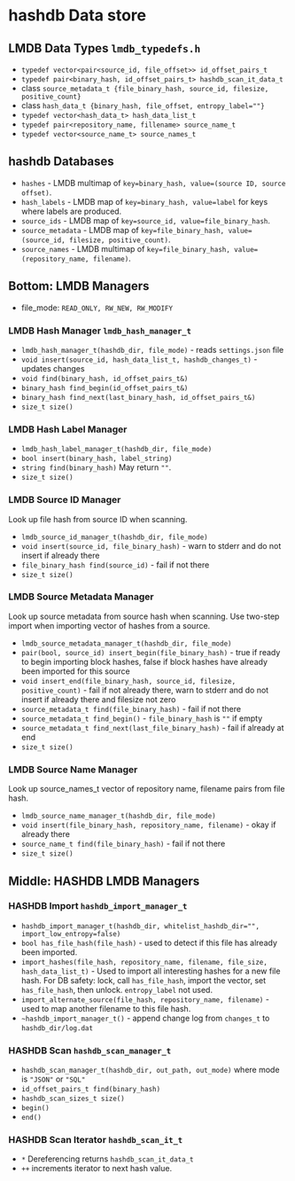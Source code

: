 # hashdb Data store

## LMDB Data Types `lmdb_typedefs.h`
* `typedef vector<pair<source_id, file_offset>> id_offset_pairs_t`
* `typedef pair<binary_hash, id_offset_pairs_t> hashdb_scan_it_data_t`
* class `source_metadata_t {file_binary_hash, source_id, filesize, positive_count}`
* class `hash_data_t {binary_hash, file_offset, entropy_label=""}`
* `typedef vector<hash_data_t> hash_data_list_t`
* `typedef pair<repository_name, fillename> source_name_t`
* `typedef vector<source_name_t> source_names_t`

## hashdb Databases
* `hashes` - LMDB multimap of `key=binary_hash, value=(source ID, source offset)`.
* `hash_labels` - LMDB map of `key=binary_hash, value=label` for keys where labels are produced.
* `source_ids` - LMDB map of `key=source_id, value=file_binary_hash`.
* `source_metadata` - LMDB map of `key=file_binary_hash, value=(source_id, filesize, positive_count)`.
* `source_names` - LMDB multimap of `key=file_binary_hash, value=(repository_name, filename)`.

## Bottom: LMDB Managers

* file_mode: `READ_ONLY, RW_NEW, RW_MODIFY`

### LMDB Hash Manager `lmdb_hash_manager_t`

* `lmdb_hash_manager_t(hashdb_dir, file_mode)` - reads `settings.json` file
* `void insert(source_id, hash_data_list_t, hashdb_changes_t)` - updates changes
* `void find(binary_hash, id_offset_pairs_t&)`
* `binary_hash find_begin(id_offset_pairs_t&)`
* `binary_hash find_next(last_binary_hash, id_offset_pairs_t&)`
* `size_t size()`

### LMDB Hash Label Manager

* `lmdb_hash_label_manager_t(hashdb_dir, file_mode)`
* `bool insert(binary_hash, label_string)`
* `string find(binary_hash)`  May return `""`.
* `size_t size()`

### LMDB Source ID Manager
Look up file hash from source ID when scanning.

* `lmdb_source_id_manager_t(hashdb_dir, file_mode)`
* `void insert(source_id, file_binary_hash)` - warn to stderr and do not insert if already there
* `file_binary_hash find(source_id)` - fail if not there
* `size_t size()`

### LMDB Source Metadata Manager
Look up source metadata from source hash when scanning.
Use two-step import when importing vector of hashes from a source.

* `lmdb_source_metadata_manager_t(hashdb_dir, file_mode)`
* `pair(bool, source_id) insert_begin(file_binary_hash)` - true if ready to begin importing block hashes, false if block hashes have already been imported for this source
* `void insert_end(file_binary_hash, source_id, filesize, positive_count)` - fail if not already there, warn to stderr and do not insert if already there and filesize not zero
* `source_metadata_t find(file_binary_hash)` - fail if not there
* `source_metadata_t find_begin()` - `file_binary_hash` is `""` if empty
* `source_metadata_t find_next(last_file_binary_hash)` - fail if already at end
* `size_t size()`

### LMDB Source Name Manager
Look up source_names_t vector of repository name, filename pairs from file hash.

* `lmdb_source_name_manager_t(hashdb_dir, file_mode)`
* `void insert(file_binary_hash, repository_name, filename)` - okay if already there
* `source_name_t find(file_binary_hash)` - fail if not there
* `size_t size()`


## Middle: HASHDB LMDB Managers
### HASHDB Import `hashdb_import_manager_t`

* `hashdb_import_manager_t(hashdb_dir, whitelist_hashdb_dir="", import_low_entropy=false)`
* `bool has_file_hash(file_hash)` - used to detect if this file has already been imported.
* `import_hashes(file_hash, repository_name, filename, file_size, hash_data_list_t)` - Used to import all interesting hashes for a new file hash.  For DB safety: lock, call `has_file_hash`, import the vector, set `has_file_hash`, then unlock.  `entropy_label` not used.
* `import_alternate_source(file_hash, repository_name, filename)` - used to map another filename to this file hash.
* `~hashdb_import_manager_t()` - append change log from `changes_t` to `hashdb_dir/log.dat`

### HASHDB Scan `hashdb_scan_manager_t`
* `hashdb_scan_manager_t(hashdb_dir, out_path, out_mode)` where mode is `"JSON"` or `"SQL"`
* `id_offset_pairs_t find(binary_hash)`
* `hashdb_scan_sizes_t size()`
* `begin()`
* `end()`

### HASHDB Scan Iterator `hashdb_scan_it_t`

* `*` Dereferencing returns `hashdb_scan_it_data_t`
* `++` increments iterator to next hash value.

